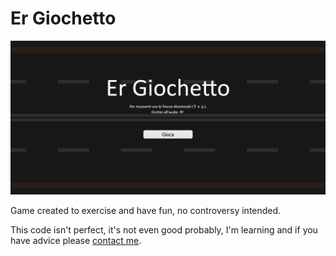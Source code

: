 # Er Giochetto

![Screenshot gioco](/img/homepage.png)

Game created to exercise and have fun, no controversy intended.

This code isn't perfect, it's not even good probably, I'm learning and if you have advice please [contact me](https://t.me/LuigiImVector).